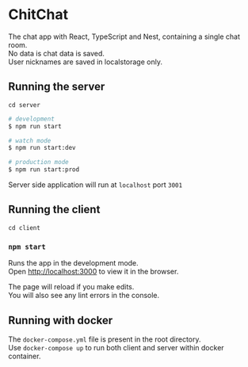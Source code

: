 # ChitChat

The chat app with React, TypeScript and Nest, containing a single chat room.<br/>
No data is chat data is saved.<br/> 
User nicknames are saved in localstorage only.

## Running the server 

```
cd server 
```

```bash
# development
$ npm run start

# watch mode
$ npm run start:dev

# production mode
$ npm run start:prod
```
Server side application will run at `localhost` port `3001`

## Running the client

```
cd client
```

### `npm start`

Runs the app in the development mode.\
Open [http://localhost:3000](http://localhost:3000) to view it in the browser.

The page will reload if you make edits.\
You will also see any lint errors in the console.

## Running with docker

The `docker-compose.yml` file is present in the root directory.<br/>
Use `docker-compose up` to run both client and server within docker container.
